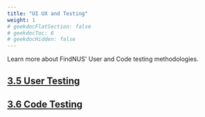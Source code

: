 ```yaml
---
title: "UI UX and Testing"
weight: 1
# geekdocFlatSection: false
# geekdocToc: 6
# geekdocHidden: false
---
```

Learn more about FindNUS' User and Code testing methodologies.

## [3.5 User Testing](./usertesting)
## [3.6 Code Testing](./unittesting)